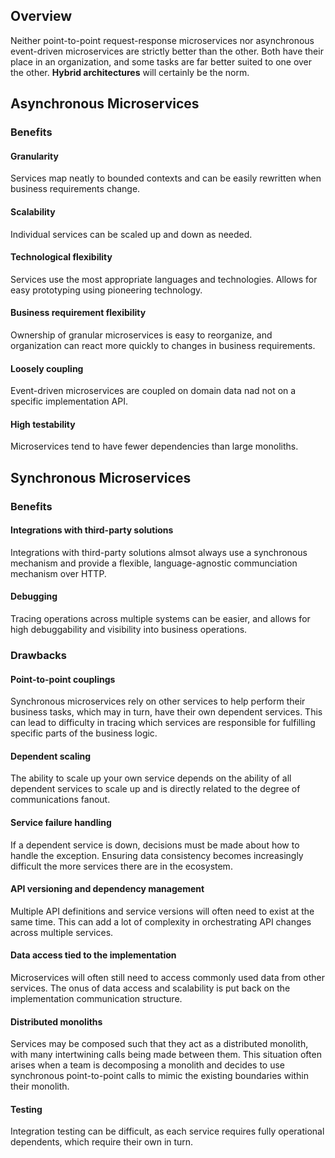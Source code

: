 ## Overview

Neither point-to-point request-response microservices nor asynchronous event-driven microservices are strictly better than the other. Both have their place in an organization, and some tasks are far better suited to one over the other. **Hybrid architectures** will certainly be the norm.

## Asynchronous Microservices

### Benefits

#### Granularity

Services map neatly to bounded contexts and can be easily rewritten when business requirements change.

#### Scalability

Individual services can be scaled up and down as needed.

#### Technological flexibility

Services use the most appropriate languages and technologies. Allows for easy prototyping using pioneering technology.

#### Business requirement flexibility

Ownership of granular microservices is easy to reorganize, and organization can react more quickly to changes in business requirements.

#### Loosely coupling

Event-driven microservices are coupled on domain data nad not on a specific implementation API.

#### High testability

Microservices tend to have fewer dependencies than large monoliths.

## Synchronous Microservices

### Benefits

#### Integrations with third-party solutions

Integrations with third-party solutions almsot always use a synchronous mechanism and provide a flexible, language-agnostic communciation mechanism over HTTP.

#### Debugging

Tracing operations across multiple systems can be easier, and allows for high debuggability and visibility into business operations.

### Drawbacks

#### Point-to-point couplings

Synchronous microservices rely on other services to help perform their business tasks, which may in turn, have their own dependent services. This can lead to difficulty in tracing which services are responsible for fulfilling specific parts of the business logic.

#### Dependent scaling

The ability to scale up your own service depends on the ability of all dependent services to scale up and is directly related to the degree of communications fanout.

#### Service failure handling

If a dependent service is down, decisions must be made about how to handle the exception. Ensuring data consistency becomes increasingly difficult the more services there are in the ecosystem.

#### API versioning and dependency management

Multiple API definitions and service versions will often need to exist at the same time. This can add a lot of complexity in orchestrating API changes across multiple services.

#### Data access tied to the implementation

Microservices will often still need to access commonly used data from other services. The onus of data access and scalability is put back on the implementation communication structure.

#### Distributed monoliths

Services may be composed such that they act as a distributed monolith, with many intertwining calls being made between them. This situation often arises when a team is decomposing a monolith and decides to use synchronous point-to-point calls to mimic the existing boundaries within their monolith.

#### Testing

Integration testing can be difficult, as each service requires fully operational dependents, which require their own in turn.
